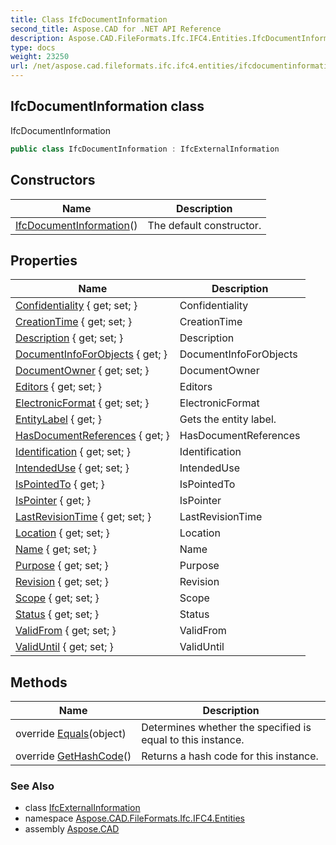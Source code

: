```yaml
---
title: Class IfcDocumentInformation
second_title: Aspose.CAD for .NET API Reference
description: Aspose.CAD.FileFormats.Ifc.IFC4.Entities.IfcDocumentInformation class. IfcDocumentInformation
type: docs
weight: 23250
url: /net/aspose.cad.fileformats.ifc.ifc4.entities/ifcdocumentinformation/
---
```

## IfcDocumentInformation class

IfcDocumentInformation

```csharp
public class IfcDocumentInformation : IfcExternalInformation
```

## Constructors

| Name | Description |
| --- | --- |
| [IfcDocumentInformation](ifcdocumentinformation/)() | The default constructor. |

## Properties

| Name | Description |
| --- | --- |
| [Confidentiality](../../aspose.cad.fileformats.ifc.ifc4.entities/ifcdocumentinformation/confidentiality/) { get; set; } | Confidentiality |
| [CreationTime](../../aspose.cad.fileformats.ifc.ifc4.entities/ifcdocumentinformation/creationtime/) { get; set; } | CreationTime |
| [Description](../../aspose.cad.fileformats.ifc.ifc4.entities/ifcdocumentinformation/description/) { get; set; } | Description |
| [DocumentInfoForObjects](../../aspose.cad.fileformats.ifc.ifc4.entities/ifcdocumentinformation/documentinfoforobjects/) { get; } | DocumentInfoForObjects |
| [DocumentOwner](../../aspose.cad.fileformats.ifc.ifc4.entities/ifcdocumentinformation/documentowner/) { get; set; } | DocumentOwner |
| [Editors](../../aspose.cad.fileformats.ifc.ifc4.entities/ifcdocumentinformation/editors/) { get; set; } | Editors |
| [ElectronicFormat](../../aspose.cad.fileformats.ifc.ifc4.entities/ifcdocumentinformation/electronicformat/) { get; set; } | ElectronicFormat |
| [EntityLabel](../../aspose.cad.fileformats.ifc/ifcentity/entitylabel/) { get; } | Gets the entity label. |
| [HasDocumentReferences](../../aspose.cad.fileformats.ifc.ifc4.entities/ifcdocumentinformation/hasdocumentreferences/) { get; } | HasDocumentReferences |
| [Identification](../../aspose.cad.fileformats.ifc.ifc4.entities/ifcdocumentinformation/identification/) { get; set; } | Identification |
| [IntendedUse](../../aspose.cad.fileformats.ifc.ifc4.entities/ifcdocumentinformation/intendeduse/) { get; set; } | IntendedUse |
| [IsPointedTo](../../aspose.cad.fileformats.ifc.ifc4.entities/ifcdocumentinformation/ispointedto/) { get; } | IsPointedTo |
| [IsPointer](../../aspose.cad.fileformats.ifc.ifc4.entities/ifcdocumentinformation/ispointer/) { get; } | IsPointer |
| [LastRevisionTime](../../aspose.cad.fileformats.ifc.ifc4.entities/ifcdocumentinformation/lastrevisiontime/) { get; set; } | LastRevisionTime |
| [Location](../../aspose.cad.fileformats.ifc.ifc4.entities/ifcdocumentinformation/location/) { get; set; } | Location |
| [Name](../../aspose.cad.fileformats.ifc.ifc4.entities/ifcdocumentinformation/name/) { get; set; } | Name |
| [Purpose](../../aspose.cad.fileformats.ifc.ifc4.entities/ifcdocumentinformation/purpose/) { get; set; } | Purpose |
| [Revision](../../aspose.cad.fileformats.ifc.ifc4.entities/ifcdocumentinformation/revision/) { get; set; } | Revision |
| [Scope](../../aspose.cad.fileformats.ifc.ifc4.entities/ifcdocumentinformation/scope/) { get; set; } | Scope |
| [Status](../../aspose.cad.fileformats.ifc.ifc4.entities/ifcdocumentinformation/status/) { get; set; } | Status |
| [ValidFrom](../../aspose.cad.fileformats.ifc.ifc4.entities/ifcdocumentinformation/validfrom/) { get; set; } | ValidFrom |
| [ValidUntil](../../aspose.cad.fileformats.ifc.ifc4.entities/ifcdocumentinformation/validuntil/) { get; set; } | ValidUntil |

## Methods

| Name | Description |
| --- | --- |
| override [Equals](../../aspose.cad.fileformats.ifc/ifcentity/equals/)(object) | Determines whether the specified is equal to this instance. |
| override [GetHashCode](../../aspose.cad.fileformats.ifc/ifcentity/gethashcode/)() | Returns a hash code for this instance. |

### See Also

* class [IfcExternalInformation](../ifcexternalinformation/)
* namespace [Aspose.CAD.FileFormats.Ifc.IFC4.Entities](../../aspose.cad.fileformats.ifc.ifc4.entities/)
* assembly [Aspose.CAD](../../)


